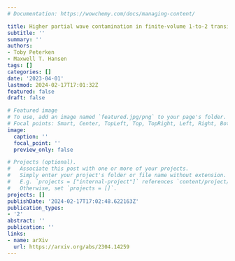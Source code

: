 ```yaml
---
# Documentation: https://wowchemy.com/docs/managing-content/

title: Higher partial wave contamination in finite-volume 1-to-2 transitions
subtitle: ''
summary: ''
authors:
- Toby Peterken
- Maxwell T. Hansen
tags: []
categories: []
date: '2023-04-01'
lastmod: 2024-02-17T17:01:32Z
featured: false
draft: false

# Featured image
# To use, add an image named `featured.jpg/png` to your page's folder.
# Focal points: Smart, Center, TopLeft, Top, TopRight, Left, Right, BottomLeft, Bottom, BottomRight.
image:
  caption: ''
  focal_point: ''
  preview_only: false

# Projects (optional).
#   Associate this post with one or more of your projects.
#   Simply enter your project's folder or file name without extension.
#   E.g. `projects = ["internal-project"]` references `content/project/deep-learning/index.md`.
#   Otherwise, set `projects = []`.
projects: []
publishDate: '2024-02-17T17:02:48.622163Z'
publication_types:
- '2'
abstract: ''
publication: ''
links:
- name: arXiv
  url: https://arxiv.org/abs/2304.14259
---
```

